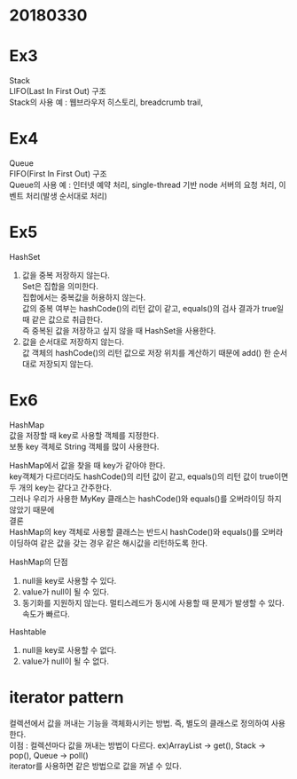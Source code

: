 20180330
========
# Ex3
Stack  
LIFO(Last In First Out) 구조  
Stack의 사용 예 : 웹브라우저 히스토리, breadcrumb trail,   

# Ex4
Queue  
FIFO(First In First Out) 구조  
Queue의 사용 예 : 인터넷 예약 처리, single-thread 기반 node 서버의 요청 처리, 이벤트 처리(발생 순서대로 처리)  

# Ex5
HashSet  
1. 값을 중복 저장하지 않는다.  
Set은 집합을 의미한다.  
집합에서는 중복값을 허용하지 않는다.  
값의 중복 여부는 hashCode()의 리턴 값이 같고, equals()의 검사 결과가 true일 때 같은 값으로 취급한다.  
즉 중복된 값을 저장하고 싶지 않을 때 HashSet을 사용한다.  
2. 값을 순서대로 저장하지 않는다.  
값 객체의 hashCode()의 리턴 값으로 저장 위치를 계산하기 때문에 add() 한 순서대로 저장되지 않는다.  

# Ex6
HashMap  
값을 저장할 때 key로 사용할 객체를 지정한다.  
보통 key 객체로 String 객체를 많이 사용한다.  

HashMap에서 값을 찾을 때 key가 같아야 한다.  
key객체가 다르더라도 hashCode()의 리턴 값이 같고,  equals()의 리턴 값이 true이면 두 개의 key는 같다고 간주한다.  
그러나 우리가 사용한 MyKey 클래스는 hashCode()와 equals()를 오버라이딩 하지 않았기 때문에  
결론  
HashMap의 key 객체로 사용할 클래스는 반드시 hashCode()와 equals()를 오버라이딩하여 같은 값을 갖는 경우 같은 해시값을 리턴하도록 한다.  

HashMap의 단점
1. null을 key로 사용할 수 있다.  
2. value가 null이 될 수 있다.  
3. 동기화를 지원하지 않는다. 멀티스레드가 동시에 사용할 때 문제가 발생할 수 있다.  속도가 빠르다.
  
Hashtable  
1. null을 key로 사용할 수 없다.  
2. value가 null이 될 수 없다.


# iterator pattern
컬렉션에서 값을 꺼내는 기능을 객체화시키는 방법. 즉, 별도의 클래스로 정의하여 사용한다.  
이점 : 컬렉션마다 값을 꺼내는 방법이 다르다. ex)ArrayList -> get(), Stack -> pop(),  Queue -> poll()  
       iterator를 사용하면 같은 방법으로 값을 꺼낼 수 있다.  


